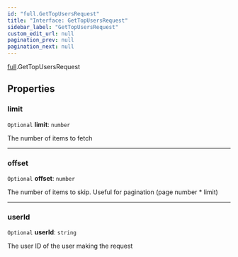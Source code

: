 ```yaml
---
id: "full.GetTopUsersRequest"
title: "Interface: GetTopUsersRequest"
sidebar_label: "GetTopUsersRequest"
custom_edit_url: null
pagination_prev: null
pagination_next: null
---
```


[full](../namespaces/full.md).GetTopUsersRequest

## Properties

### limit

 `Optional` **limit**: `number`

The number of items to fetch

___

### offset

 `Optional` **offset**: `number`

The number of items to skip. Useful for pagination (page number * limit)

___

### userId

 `Optional` **userId**: `string`

The user ID of the user making the request
